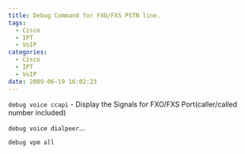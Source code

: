 ```yaml
---
title: Debug Command for FXO/FXS PSTN line.
tags:
  - Cisco
  - IPT
  - VoIP
categories:
  - Cisco
  - IPT
  - VoIP
date: 2009-06-19 16:02:23
---
```


`debug voice ccapi`    -     Display the Signals for FXO/FXS Port(caller/called number included)

`debug voice dialpeer`...

`debug vpm all`